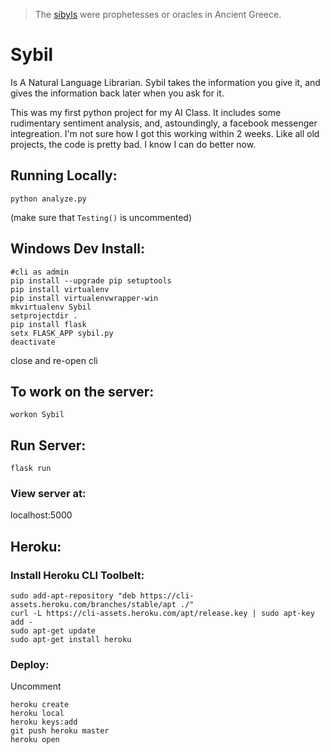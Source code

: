 > The [sibyls](https://en.wikipedia.org/wiki/Sibyl) were prophetesses or oracles in Ancient Greece.
# Sybil
Is A Natural Language Librarian.
Sybil takes the information you give it, and gives the information back later when you ask for it.

This was my first python project for my AI Class. It includes some rudimentary sentiment analysis, and, astoundingly, a facebook messenger integreation.  I'm not sure how I got this working within 2 weeks. Like all old projects, the code is pretty bad. I know I can do better now.

## Running Locally:
`python analyze.py`

(make sure that `Testing()` is uncommented)

## Windows Dev Install:
```
#cli as admin
pip install --upgrade pip setuptools
pip install virtualenv
pip install virtualenvwrapper-win
mkvirtualenv Sybil
setprojectdir .
pip install flask
setx FLASK_APP sybil.py 
deactivate
```
close and re-open cli

## To work on the server:
`workon Sybil`

## Run Server:
`flask run`

### View server at:
localhost:5000

## Heroku:

### Install Heroku CLI Toolbelt:
```
sudo add-apt-repository "deb https://cli-assets.heroku.com/branches/stable/apt ./"
curl -L https://cli-assets.heroku.com/apt/release.key | sudo apt-key add -
sudo apt-get update
sudo apt-get install heroku
```

### Deploy:
Uncomment

```
heroku create
heroku local
heroku keys:add
git push heroku master
heroku open
```
